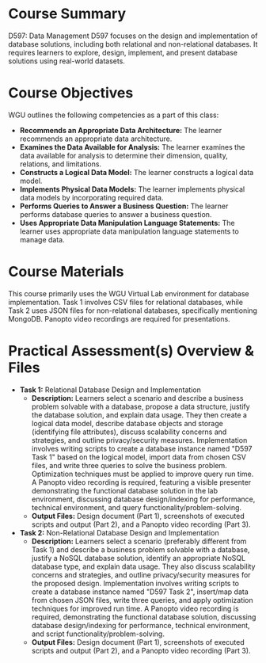 # Course Summary
D597: Data Management D597 focuses on the design and implementation of database solutions, including both relational and non-relational databases. It requires learners to explore, design, implement, and present database solutions using real-world datasets.
# Course Objectives 
WGU outlines the following competencies as a part of this class:
- **Recommends an Appropriate Data Architecture:** The learner recommends an appropriate data architecture.
- **Examines the Data Available for Analysis:** The learner examines the data available for analysis to determine their dimension, quality, relations, and limitations.
- **Constructs a Logical Data Model:** The learner constructs a logical data model.
- **Implements Physical Data Models:** The learner implements physical data models by incorporating required data.
- **Performs Queries to Answer a Business Question:** The learner performs database queries to answer a business question.
- **Uses Appropriate Data Manipulation Language Statements:** The learner uses appropriate data manipulation language statements to manage data.
# Course Materials 
This course primarily uses the WGU Virtual Lab environment for database implementation. Task 1 involves CSV files for relational databases, while Task 2 uses JSON files for non-relational databases, specifically mentioning MongoDB. Panopto video recordings are required for presentations.
# Practical Assessment(s) Overview & Files
- **Task 1:** Relational Database Design and Implementation
    - **Description:** Learners select a scenario and describe a business problem solvable with a database, propose a data structure, justify the database solution, and explain data usage. They then create a logical data model, describe database objects and storage (identifying file attributes), discuss scalability concerns and strategies, and outline privacy/security measures. Implementation involves writing scripts to create a database instance named "D597 Task 1" based on the logical model, import data from chosen CSV files, and write three queries to solve the business problem. Optimization techniques must be applied to improve query run time. A Panopto video recording is required, featuring a visible presenter demonstrating the functional database solution in the lab environment, discussing database design/indexing for performance, technical environment, and query functionality/problem-solving.
  - **Output Files:** Design document (Part 1), screenshots of executed scripts and output (Part 2), and a Panopto video recording (Part 3).
- **Task 2:** Non-Relational Database Design and Implementation
    - **Description:** Learners select a scenario (preferably different from Task 1) and describe a business problem solvable with a database, justify a NoSQL database solution, identify an appropriate NoSQL database type, and explain data usage. They also discuss scalability concerns and strategies, and outline privacy/security measures for the proposed design. Implementation involves writing scripts to create a database instance named "D597 Task 2", insert/map data from chosen JSON files, write three queries, and apply optimization techniques for improved run time. A Panopto video recording is required, demonstrating the functional database solution, discussing database design/indexing for performance, technical environment, and script functionality/problem-solving.
  - **Output Files:** Design document (Part 1), screenshots of executed scripts and output (Part 2), and a Panopto video recording (Part 3).
